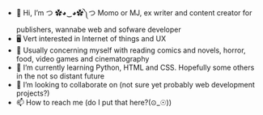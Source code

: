 - 👋 Hi, I’m つ ✿◕‿◕✿༽つ Momo or MJ, ex writer and content creator for publishers, wannabe web and sofware developer
- 🖥️ Vert interested in Internet of things and UX
- 👀 Usually concerning myself with reading comics and novels, horror, food, video games and cinematography
- 🌱 I’m currently learning Python, HTML and CSS.  Hopefully some others in the not so distant future
- 💞️ I’m looking to collaborate on (not sure yet probably web development projects?)
- 📫 How to reach me (do I put that here?(⊙_☉)) 

<!---
bymoniquejackson/bymoniquejackson is a ✨ special ✨ repository because its `README.md` (this file) appears on your GitHub profile.
You can click the Preview link to take a look at your changes.
--->
